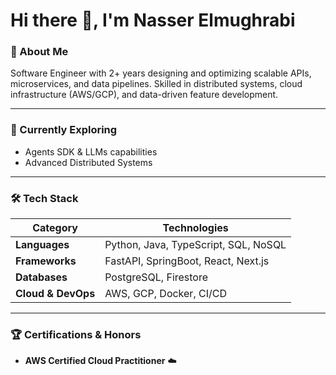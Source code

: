 # Hi there 👋, I'm Nasser Elmughrabi

### 🚀 About Me
Software Engineer with 2+ years designing and optimizing scalable APIs, microservices, and data pipelines. Skilled in distributed systems, cloud infrastructure (AWS/GCP), and data-driven feature development.

---

### 🌱 Currently Exploring
- Agents SDK & LLMs capabilities
- Advanced Distributed Systems


---

### 🛠️ Tech Stack

| Category | Technologies |
|-----------|---------------|
| **Languages** | Python, Java, TypeScript, SQL, NoSQL |
| **Frameworks** | FastAPI, SpringBoot, React, Next.js |
| **Databases** | PostgreSQL, Firestore |
| **Cloud & DevOps** | AWS, GCP, Docker, CI/CD

---

### 🏆 Certifications & Honors

- **AWS Certified Cloud Practitioner** ☁️  
